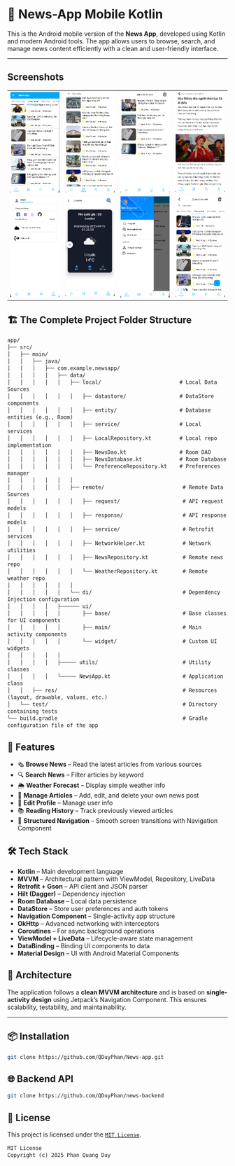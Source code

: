 # 📰 News-App Mobile Kotlin

This is the Android mobile version of the **News App**, developed using Kotlin and modern Android tools. The app allows users to browse, search, and manage news content efficiently with a clean and user-friendly interface.

---

## Screenshots

|                        |                         |                         |                         |
|:----------------------:|:-----------------------:|:-----------------------:|:-----------------------:|
| ![](screenshots/1.png) | ![](screenshots/2.png)  | ![](screenshots/3.png)  | ![](screenshots/4.png)  |
| ![](screenshots/5.png) | ![](screenshots/6.png)  | ![](screenshots/7.png)  | ![](screenshots/8.png)  |

## 🏗️ The Complete Project Folder Structure

```text
app/
├── src/
│   ├── main/
│   │   ├── java/
│   │   │   ├── com.example.newsapp/
│   │   │   │   ├── data/
│   │   │   │   │   ├── local/                         # Local Data Sources
│   │   │   │   │   │   ├── datastore/                 # DataStore components
│   │   │   │   │   │   ├── entity/                    # Database entities (e.g., Room)
│   │   │   │   │   │   ├── service/                   # Local services
│   │   │   │   │   │   ├── LocalRepository.kt         # Local repo implementation
│   │   │   │   │   │   ├── NewsDao.kt                 # Room DAO
│   │   │   │   │   │   ├── NewsDatabase.kt            # Room Database
│   │   │   │   │   │   └── PreferenceRepository.kt    # Preferences manager
│   │   │   │   │   │
│   │   │   │   │   ├── remote/                         # Remote Data Sources
│   │   │   │   │   │   ├── request/                    # API request models
│   │   │   │   │   │   ├── response/                   # API response models
│   │   │   │   │   │   ├── service/                    # Retrofit services
│   │   │   │   │   │   ├── NetworkHelper.kt            # Network utilities
│   │   │   │   │   │   ├── NewsRepository.kt           # Remote news repo
│   │   │   │   │   │   └── WeatherRepository.kt        # Remote weather repo
│   │   │   │   │   │
│   │   │   │   │   └── di/                             # Dependency Injection configuration
│   │   │   │   ├────── ui/                             
│   │   │   │   │       ├── base/                       # Base classes for UI components
│   │   │   │   │       ├── main/                       # Main activity components
│   │   │   │   │       └── widget/                     # Custom UI widgets
│   │   │   │   │ 
│   │   │   │   ├───── utils/                           # Utility classes
│   │   │   │   └───── NewsApp.kt                       # Application class    
│   │   ├── res/                                        # Resources (layout, drawable, values, etc.)
│   └── test/                                           # Directory containing tests
└── build.gradle                                        # Gradle configuration file of the app
```

## 🚀 Features

- 🗞️ **Browse News** – Read the latest articles from various sources
- 🔍 **Search News** – Filter articles by keyword
- 🌦️ **Weather Forecast** – Display simple weather info
- 📝 **Manage Articles** – Add, edit, and delete your own news post
- 🙍 **Edit Profile** – Manage user info
- 📚 **Reading History** – Track previously viewed articles
- 🧭 **Structured Navigation** – Smooth screen transitions with Navigation Component

## 🛠️ Tech Stack

- **Kotlin** – Main development language
- **MVVM** – Architectural pattern with ViewModel, Repository, LiveData
- **Retrofit + Gson** – API client and JSON parser
- **Hilt (Dagger)** – Dependency injection
- **Room Database** – Local data persistence
- **DataStore** – Store user preferences and auth tokens
- **Navigation Component** – Single-activity app structure
- **OkHttp** – Advanced networking with interceptors
- **Coroutines** – For async background operations
- **ViewModel + LiveData** – Lifecycle-aware state management
- **DataBinding** – Binding UI components to data
- **Material Design** – UI with Android Material Components

## 📐 Architecture

The application follows a **clean MVVM architecture** and is based on **single-activity design** using Jetpack’s Navigation Component. This ensures scalability, testability, and maintainability.

---

## 📦 Installation

```bash
git clone https://github.com/QDuyPhan/News-app.git
```

## 🌐 Backend API

```bash
git clone https://github.com/QDuyPhan/news-backend
```
## 📄 License

This project is licensed under the [`MIT License`](LICENSE).

```text
MIT License
Copyright (c) 2025 Phan Quang Duy
```